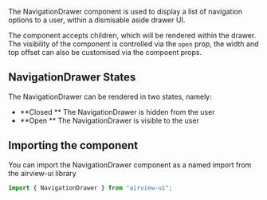 The NavigationDrawer component is used to display a list of navigation options to a user, within a dismisable aside drawer UI.

The component accepts children, which will be rendered within the drawer. The visibility of the component is controlled via the `open` prop, the width and top offset can also be customised via the compoent props.

## NavigationDrawer States

The NavigationDrawer can be rendered in two states, namely:

- **Closed ** The NavigationDrawer is hidden from the user
- **Open ** The NavigationDrawer is visible to the user

## Importing the component

You can import the NavigationDrawer component as a named import from the airview-ui library

```javascript
import { NavigationDrawer } from "airview-ui";
```

